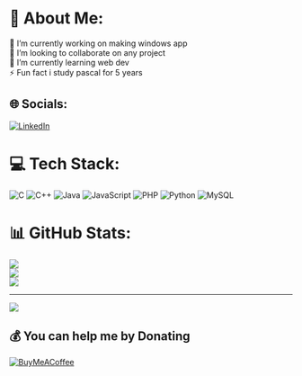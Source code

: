 # 💫 About Me:
🔭 I’m currently working on making windows app<br>👯 I’m looking to collaborate on any project<br>🌱 I’m currently learning web dev<br>⚡ Fun fact i study pascal for 5 years


## 🌐 Socials:
[![LinkedIn](https://img.shields.io/badge/LinkedIn-%230077B5.svg?logo=linkedin&logoColor=white)](https://linkedin.com/in/https://www.linkedin.com/in/naniii-undefined-85322228a/) 

# 💻 Tech Stack:
![C](https://img.shields.io/badge/c-%2300599C.svg?style=for-the-badge&logo=c&logoColor=white) ![C++](https://img.shields.io/badge/c++-%2300599C.svg?style=for-the-badge&logo=c%2B%2B&logoColor=white) ![Java](https://img.shields.io/badge/java-%23ED8B00.svg?style=for-the-badge&logo=java&logoColor=white) ![JavaScript](https://img.shields.io/badge/javascript-%23323330.svg?style=for-the-badge&logo=javascript&logoColor=%23F7DF1E) ![PHP](https://img.shields.io/badge/php-%23777BB4.svg?style=for-the-badge&logo=php&logoColor=white) ![Python](https://img.shields.io/badge/python-3670A0?style=for-the-badge&logo=python&logoColor=ffdd54) ![MySQL](https://img.shields.io/badge/mysql-%2300f.svg?style=for-the-badge&logo=mysql&logoColor=white)
# 📊 GitHub Stats:
![](https://github-readme-stats.vercel.app/api?username=naniiic137&theme=radical&hide_border=false&include_all_commits=true&count_private=true)<br/>
![](https://github-readme-streak-stats.herokuapp.com/?user=naniiic137&theme=radical&hide_border=false)<br/>
![](https://github-readme-stats.vercel.app/api/top-langs/?username=naniiic137&theme=radical&hide_border=false&include_all_commits=true&count_private=true&layout=compact)


---
[![](https://visitcount.itsvg.in/api?id=naniiic137&icon=0&color=7)](https://visitcount.itsvg.in)

  ## 💰 You can help me by Donating
  [![BuyMeACoffee](https://img.shields.io/badge/Buy%20Me%20a%20Coffee-ffdd00?style=for-the-badge&logo=buy-me-a-coffee&logoColor=black)](https://buymeacoffee.com/https://www.buymeacoffee.com/naniii) 

  
<!-- Proudly created with GPRM ( https://gprm.itsvg.in ) -->
